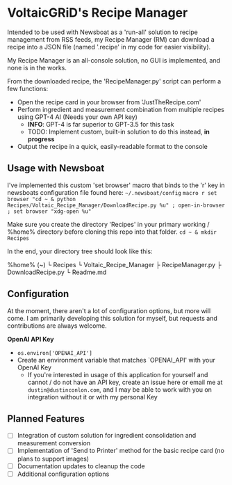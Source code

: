 # VoltaicGRiD's Recipe Manager
Intended to be used with Newsboat as a 'run-all' solution to recipe management from RSS feeds, my Recipe Manager (RM) can download a recipe into a JSON file (named '.recipe' in my code for easier visibility).

My Recipe Manager is an all-console solution, no GUI is implemented, and none is in the works.

From the downloaded recipe, the 'RecipeManager.py' script can perform a few functions:
- Open the recipe card in your browser from 'JustTheRecipe.com'
- Perform ingredient and measurement combination from multiple recipes using GPT-4 AI (Needs your own API key)
    - **INFO**: GPT-4 is far superior to GPT-3.5 for this task
    - TODO: Implement custom, built-in solution to do this instead, **in progress**
- Output the recipe in a quick, easily-readable format to the console

## Usage with Newsboat
I've implemented this custom 'set browser' macro that binds to the 'r' key in newsboats configuration file found here:
`~/.newsboat/config`
`macro r set browser "cd ~ & python Recipes/Voltaic_Recipe_Manager/DownloadRecipe.py %u" ; open-in-browser ; set browser "xdg-open %u"`

Make sure you create the directory 'Recipes' in your primary working / %home% directory before cloning this repo into that folder.
`cd ~ & mkdir Recipes`

In the end, your directory tree should look like this:

%home% (~)
 └ Recipes
    └ Voltaic_Recipe_Manager
        ├ RecipeManager.py
        ├ DownloadRecipe.py
        └ Readme.md

## Configuration
At the moment, there aren't a lot of configuration options, but more will come. I am primarily developing this solution for myself, but requests and contributions are always welcome.

**OpenAI API Key**
- `os.environ['OPENAI_API']`
- Create an environment variable that matches `OPENAI_API' with your OpenAI Key
    - If you're interested in usage of this application for yourself and cannot / do not have an API key, create an issue here or email me at `dustin@dustinconlon.com`, and I may be able to work with you on integration without it or with my personal Key

## Planned Features
- [ ] Integration of custom solution for ingredient consolidation and measurement conversion
- [ ] Implementation of 'Send to Printer' method for the basic recipe card (no plans to support images)
- [ ] Documentation updates to cleanup the code
- [ ] Additional configuration options
